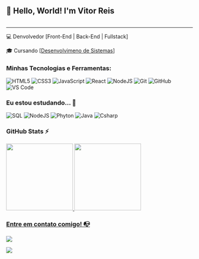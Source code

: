 ## 👋 Hello, World! I'm Vitor Reis

<div style="text-align: center;">
    <img src="./imagens/gif maior.gif" alt="" >
</div>

-------------------------------------------

💻 Denvolvedor [Front-End | Back-End | Fullstack]

🎓 Cursando [[Desenvolvimeno de Sistemas]([https://cubos.academy/cursos/desenvolvimento-de-software-v2](https://etecmogiguacu.cps.sp.gov.br/desenvolvimento-de-sistemas/))]


### Minhas Tecnologias e Ferramentas:  

![HTML5](https://img.shields.io/badge/html5-%23E34F26.svg?style=for-the-badge&logo=html5&logoColor=white)
![CSS3](https://img.shields.io/badge/css3-%231572B6.svg?style=for-the-badge&logo=css3&logoColor=white)
![JavaScript](https://img.shields.io/badge/javascript-%23323330.svg?style=for-the-badge&logo=javascript&logoColor=%23F7DF1E)
![React](https://img.shields.io/badge/react-%2320232a.svg?style=for-the-badge&logo=react&logoColor=%2361DAFB)
![NodeJS](https://img.shields.io/badge/node.js-6DA55F?style=for-the-badge&logo=node.js&logoColor=white)
![Git](https://img.shields.io/badge/git-%23F05033.svg?style=for-the-badge&logo=git&logoColor=white)
![GitHub](https://img.shields.io/badge/github-%23121011.svg?style=for-the-badge&logo=github&logoColor=white)
![VS Code](https://img.shields.io/badge/VS%20Code-0078d7.svg?style=for-the-badge&logo=visual-studio-code&logoColor=white)


### Eu estou estudando... 🧩
<!-- (Aqui você pode adicionar tecnologias que está estudando, inclusive para aumentar essa lista você listamos algumas das tecnologias ensinadas na nossa [Assinatura On Demand](https://cubos.academy/cubosondemand)) -->

![SQL](https://img.shields.io/badge/SQL-%2320232a.svg?style=for-the-badge&logo=SQL&logoColor=%2361DAFB)
![NodeJS](https://img.shields.io/badge/node.js-6DA55F?style=for-the-badge&logo=node.js&logoColor=white)
![Phyton](https://img.shields.io/badge/Phyton-%2335495e.svg?style=for-the-badge&logo=Phyton&logoColor=%234FC08D)
![Java](https://img.shields.io/badge/java-%23ED8B00.svg?style=for-the-badge&logo=openjdk&logoColor=white)
![Csharp](https://img.shields.io/badge/Csharp-black?style=for-the-badge&logo=Csharp&logoColor=white)

<!-- (Você pode adicionar novas tecnologias insira ![Nome da Tecnologia](https://img.shields.io/badge/-[Nome da tecnologia]-[Cor do fundo]?style=flat-square&logo=[Nome da tecnologia])) -->

### GitHub Stats ⚡
<div>
<a href="https://github.com/znoppa">
<img height="180em" src="https://github-readme-stats.vercel.app/api/top-langs/?username=znoppa&layout=compact&langs_count=7&theme=dracula"/>
<img height="180em" src="https://github-readme-stats.vercel.app/api?username=znoppa&show_icons=true&theme=dracula&include_all_commits=true&count_private=true"/>
</div>

### Entre em contato comigo! 📭
<div>

<a href="https://www.instagram.com/reiszviitor/" target="_blank"><img src="https://img.shields.io/badge/-Instagram-%23E4405F?style=for-the-badge
&logo=instagram&logoColor=white" target="_blank"></a>

<a href="www.linkedin.com/in/vitor-reis-noppa" target="_blank"><img src="https://img.shields.io/badge/-LinkedIn-%230077B5?style=for-the-badge&logo=linkedin&logoColor=white" target="_blank"></a> 

</div>

